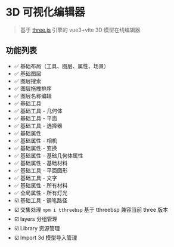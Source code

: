 # 3D 可视化编辑器

> 基于 [three.js](https://threejs.org/) 引擎的 vue3+vite 3D 模型在线编辑器

## 功能列表

-   ✅ 基础布局（工具、图层、属性、场景）
-   ✅ 基础图层
-   ✅ 图层搜索
-   ✅ 图层拖拽排序
-   ✅ 图层名称编辑
-   ✅ 基础工具
-   ✅ 基础工具 - 几何体
-   ✅ 基础工具 - 平面
-   ✅ 基础工具 - 选择器
-   ✅ 基础属性
-   ✅ 基础属性 - 相机
-   ✅ 基础属性 - 变换
-   ✅ 基础属性 - 基础几何体属性
-   ✅ 基础属性 - 基础材料
-   ✅ 基础工具 - 平面圆形
-   ✅ 基础工具 - 文字
-   ✅ 基础属性 - 所有材料
-   ✅ 全局属性 - 所有灯光
-   ☑️ 基础工具 - 钢笔路径
-   ☑️ 交集处理 `npm i tthreebsp` 基于 tthreebsp 兼容当前 three 版本
-   ☑️ layers 分组管理
-   ☑️ Library 资源管理
-   ☑️ Import 3d 模型导入管理
